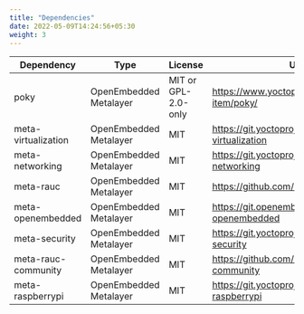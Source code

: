 ```yaml
---
title: "Dependencies"
date: 2022-05-09T14:24:56+05:30
weight: 3
---
```


| Dependency | Type | License | URL |
| --- | --- | --- | --- |
| poky | OpenEmbedded Metalayer | MIT or GPL-2.0-only | https://www.yoctoproject.org/software-item/poky/ | 
| meta-virtualization | OpenEmbedded Metalayer | MIT | https://git.yoctoproject.org/meta-virtualization |
| meta-networking | OpenEmbedded Metalayer | MIT | https://git.yoctoproject.org/meta-networking |
| meta-rauc | OpenEmbedded Metalayer | MIT | https://github.com/rauc/meta-rauc |
| meta-openembedded | OpenEmbedded Metalayer | MIT | https://git.openembedded.org/meta-openembedded |
| meta-security | OpenEmbedded Metalayer | MIT | https://git.yoctoproject.org/meta-security |
| meta-rauc-community | OpenEmbedded Metalayer | MIT | https://github.com/rauc/meta-rauc-community |
| meta-raspberrypi | OpenEmbedded Metalayer | MIT | https://git.yoctoproject.org/meta-raspberrypi |
